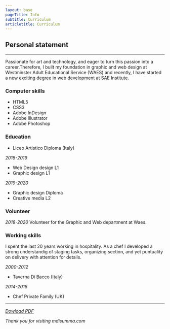 ```yaml
---
layout: base
pageTitle: Info
subtitle: Curriculum
articletitle: Curriculum
---
```


<main> 
<article>

## Personal statement
<hr>

Passionate for art and technology, and eager to turn this passion into a career.Therefore, I built my foundation in graphic and web design at Westminster Adult Educational Service (WAES) and recently, I have started a new exciting degree in web development at SAE Institute.

### Computer skills

- HTML5
- CSS3
- Adobe InDesign
- Adobe Illustrator
- Adobe Photoshop

### Education
- Liceo Artistico Diploma (Italy)

*2018-2019* 
- Web Design design L1
- Graphic design L1

*2019-2020*
- Graphic design Diploma
- Creative media L2

### Volunteer
*2018-2020* 
Volunteer for the Graphic and Web department at Waes.


### Working skills

I spent the last 20 years working in  hospitality. As a chef I developed a strong understandig of staging tasks, organizing section, and yet puntuality on delivery with attention for details.

*2000-2012* 
- Taverna Di Bacco (Italy)

*2014-2018*
- Chef Private Family (UK)

<hr>

<a href="#" download>*Dowload PDF*</a>

</article> 

*Thank you for visiting mdisumma.com*

</main>

